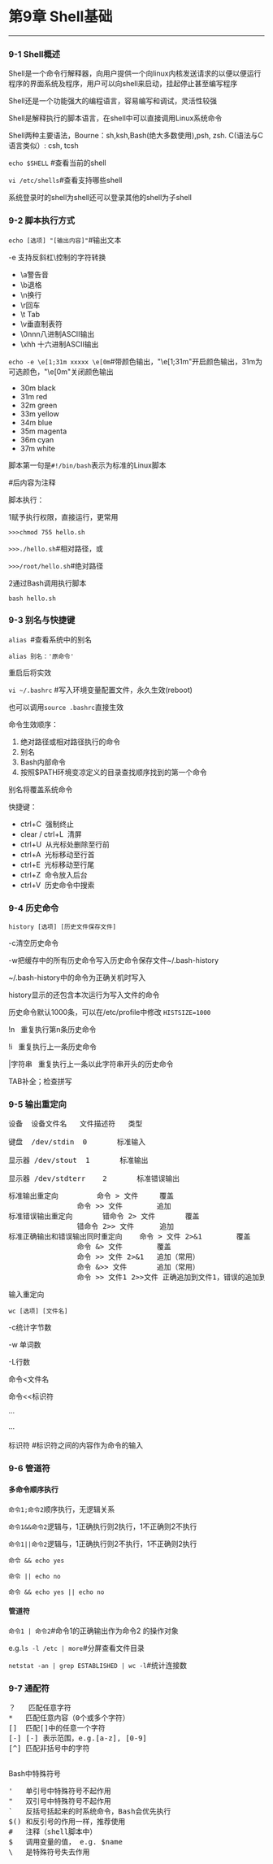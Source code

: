 # 第9章 Shell基础
---

### 9-1 Shell概述

Shell是一个命令行解释器，向用户提供一个向linux内核发送请求的以便以便运行程序的界面系统及程序，用户可以向shell来启动，挂起停止甚至编写程序

Shell还是一个功能强大的编程语言，容易编写和调试，灵活性较强

Shell是解释执行的脚本语言，在shell中可以直接调用Linux系统命令

Shell两种主要语法，Bourne：sh,ksh,Bash(绝大多数使用),psh, zsh. C(语法与C语言类似）: csh, tcsh

```echo $SHELL``` #查看当前的shell

```vi /etc/shells```#查看支持哪些shell

系统登录时的shell为shell还可以登录其他的shell为子shell

### 9-2 脚本执行方式

```echo [选项] "[输出内容]"```#输出文本

-e 支持反斜杠\控制的字符转换

- \a警告音
- \b退格
- \n换行
- \r回车
- \t&nbsp;Tab
- \v垂直制表符
- \0nnn八进制ASCII输出
- \xhh 十六进制ASCII输出

```echo -e \e[1;31m xxxxx \e[0m```#带颜色输出，"\e[1;31m"开启颜色输出，31m为可选颜色，"\e[0m"关闭颜色输出

- 30m&nbsp;black
- 31m&nbsp;red
- 32m&nbsp;green
- 33m&nbsp;yellow
- 34m&nbsp;blue
- 35m&nbsp;magenta
- 36m&nbsp;cyan
- 37m&nbsp;white

脚本第一句是```#!/bin/bash```表示为标准的Linux脚本

\#后内容为注释

脚本执行：

1赋予执行权限，直接运行，更常用

```>>>chmod 755 hello.sh```

```>>>./hello.sh```#相对路径，或

```>>>/root/hello.sh```#绝对路径

2通过Bash调用执行脚本

```bash hello.sh```



### 9-3 别名与快捷键

```alias ```#查看系统中的别名

```alias 别名：'原命令'```

重启后将实效

```vi ~/.bashrc``` #写入环境变量配置文件，永久生效(reboot)

也可以调用```source .bashrc```直接生效

命令生效顺序：

1. 绝对路径或相对路径执行的命令
2. 别名
3. Bash内部命令
4. 按照$PATH环境变凉定义的目录查找顺序找到的第一个命令

别名将覆盖系统命令

快捷键：

- ctrl+C &nbsp;强制终止
- clear / ctrl+L &nbsp;清屏
- ctrl+U &nbsp;从光标处删除至行前
- ctrl+A &nbsp;光标移动至行首
- ctrl+E &nbsp;光标移动至行尾
- ctrl+Z &nbsp;命令放入后台
- ctrl+V &nbsp;历史命令中搜索

### 9-4 历史命令

```history [选项] [历史文件保存文件]```

-c清空历史命令

-w把缓存中的所有历史命令写入历史命令保存文件~/.bash-history

~/.bash-history中的命令为正确关机时写入

history显示的还包含本次运行为写入文件的命令

历史命令默认1000条，可以在/etc/profile中修改  ```HISTSIZE=1000```

!n &nbsp; 重复执行第n条历史命令

!i &nbsp; 重复执行上一条历史命令

|字符串 &nbsp; 重复执行上一条以此字符串开头的历史命令

TAB补全；检查拼写

### 9-5 输出重定向

<pre>
设备	设备文件名	文件描述符	类型

键盘	/dev/stdin	0		标准输入

显示器	/dev/stout	1		标准输出

显示器	/dev/stdterr	2		标准错误输出
</pre>


<pre>
标准输出重定向			命令 > 文件		覆盖
				命令 >> 文件		追加
标准错误输出重定向		错命令 2> 文件		覆盖
				错命令 2>> 文件		追加
标准正确输出和错误输出同时重定向	命令 > 文件 2>&1		覆盖
				命令 &> 文件		覆盖
				命令 >> 文件 2>&1	追加（常用）
				命令 &>> 文件		追加（常用）
				命令 >> 文件1 2>>文件	正确追加到文件1，错误的追加到文件2（常用）
</pre>

输入重定向

```wc [选项] [文件名] ```

-c统计字节数

-w 单词数

-L行数

命令<文件名

命令<<标识符

···

···

标识符	#标识符之间的内容作为命令的输入


### 9-6 管道符

#### 多命令顺序执行

```命令1;命令2```顺序执行，无逻辑关系

```命令1&&命令2```逻辑与，1正确执行则2执行，1不正确则2不执行

```命令1||命令2```逻辑与，1正确执行则2不执行，1不正确则2执行

```命令 && echo yes```

```命令 || echo no```

```命令 && echo yes || echo no```

#### 管道符

```命令1 | 命令2```#命令1的正确输出作为命令2 的操作对象

e.g.```ls -l /etc | more```#分屏查看文件目录

```netstat -an | grep ESTABLISHED | wc -l```#统计连接数

### 9-7 通配符
<pre>
？	匹配任意字符
*	匹配任意内容（0个或多个字符）
[]	匹配[]中的任意一个字符
[-]	[-] 表示范围，e.g.[a-z], [0-9]
[^]	匹配非括号中的字符

</pre>

Bash中特殊符号
<pre>
'	单引号中特殊符号不起作用
"	双引号中特殊符号不起作用
`	反括号括起来的时系统命令，Bash会优先执行
$()	和反引号的作用一样，推荐使用
#	注释（shell脚本中）
$	调用变量的值， e.g. $name
\	是特殊符号失去作用

</pre>